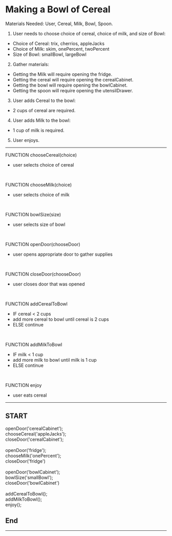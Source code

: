 # Making a Bowl of Cereal

Materials Needed:
User, Cereal, Milk, Bowl, Spoon.

1. User needs to choose choice of cereal, choice of milk, and size of Bowl:
* Choice of Cereal: trix, cherrios, appleJacks
* Choice of Milk: skim, onePercent, twoPercent
* Size of Bowl: smallBowl, largeBowl

2. Gather materials:
* Getting the Milk will require opening the fridge.
* Getting the cereal will require opening the cerealCabinet.
* Getting the bowl will require opening the bowlCabinet.
* Getting the spoon will require opening the utensilDrawer.

3. User adds Cereal to the bowl:
* 2 cups of cereal are required.

4. User adds Milk to the bowl:
* 1 cup of milk is required.

5. User enjoys. 

<hr>

FUNCTION chooseCereal(choice)
* user selects choice of cereal

<br>

FUNCTION chooseMilk(choice)
* user selects choice of milk

<br>

FUNCTION bowlSize(size)
* user selects size of bowl

<br>

FUNCTION openDoor(chooseDoor)
* user opens appropriate door to gather supplies

<br>

FUNCTION closeDoor(chooseDoor)
* user closes door that was opened

<br>

FUNCTION addCerealToBowl
* IF cereal < 2 cups
* add more cereal to bowl until cereal is 2 cups
* ELSE continue

<br>

FUNCTION addMilkToBowl
* IF milk < 1 cup
* add more milk to bowl until milk is 1 cup
* ELSE continue

<br>

FUNCTION enjoy
* user eats cereal

<hr>

## START

openDoor('cerealCabinet'); <br>
chooseCereal('appleJacks'); <br>
closeDoor('cerealCabinet'); <br>
<br>
openDoor('fridge'); <br>
chooseMilk('onePercent'); <br>
closeDoor('fridge') <br>
<br>
openDoor('bowlCabinet'); <br>
bowlSize('smallBowl'); <br>
closeDoor('bowlCabinet') <br>
<br>
addCerealToBowl(); <br>
addMilkToBowl(); <br>
enjoy(); <br>

## End

<hr>



    




